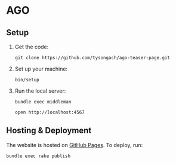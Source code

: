 # AGO

## Setup

1. Get the code:

    ```
    git clone https://github.com/tysongach/ago-teaser-page.git
    ```

1. Set up your machine:

    ```
    bin/setup
    ```

1. Run the local server:

    ```
    bundle exec middleman
    ```

    ```
    open http://localhost:4567
    ```

## Hosting & Deployment

The website is hosted on [GitHub Pages]. To deploy, run:

```
bundle exec rake publish
```

[GitHub Pages]: https://pages.github.com/

